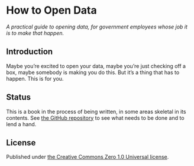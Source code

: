 # How to Open Data

_A practical guide to opening data, for government employees whose job it is to make that happen._

## Introduction

Maybe you’re excited to open your data, maybe you’re just checking off a box, maybe somebody is making you do this. But it’s a thing that has to happen. This is for you.

## Status

This is a book in the process of being written, in some areas skeletal in its contents. See [the GitHub repository](https://github.com/opendata/How-To/issues) to see what needs to be done and to lend a hand.

## License

Published under [the Creative Commons Zero 1.0 Universal license](https://github.com/opendata/How-To/blob/master/LICENSE).
